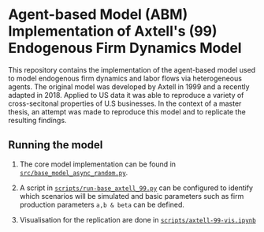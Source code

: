 # Agent-based Model (ABM) Implementation of Axtell's (99) Endogenous Firm Dynamics Model

This repository contains the implementation of the agent-based model used to model endogenous firm dynamics and labor flows via heterogeneous agents.
The original model was developed by Axtell in 1999 and a recently adapted in 2018. Applied to US data it was able to reproduce a variety of cross-secitonal properties of U.S
businesses. In the context of a master thesis, an attempt was made to reproduce this model and to replicate the resulting findings.


## Running the model

1. The core model implementation can be found in [`src/base_model_async_random.py`](src/base_model_async_random.py).

3. A script in [`scripts/run-base_axtell_99.py`](scripts/run-base_axtell_99.py) can be configured to identify which scenarios will be simulated and basic parameters such as firm production parameters `a,b & beta` can be defined.

4. Visualisation for the replication are done in [`scripts/axtell-99-vis.ipynb`](scripts/axtell-99-vis.ipynb)
